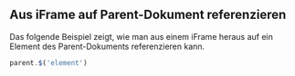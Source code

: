 ## Aus iFrame auf Parent-Dokument referenzieren

Das folgende Beispiel zeigt, wie man aus einem iFrame heraus auf ein Element des Parent-Dokuments referenzieren kann.

```javascript
parent.$('element')
```
